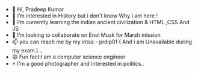 - 👋 Hi, Pradeep Kumar 
- 👀 I’m interested in History but i don't know Why I am here !
- 🌱 I’m currently learning  the indian ancient civilization  & HTML ,CSS And JS  
- 💞️ I’m looking to collaborate on Enol Musk for Marsh mission
- 📫 you can  reach me  by my intsa - prdip01 ( And i am Unavailable during my exam.)...
- 😄  Fun fact:I am a computer science engineer 
- ⚡  I'm a good photographer and interested in politics..

<!---
prdip01/prdip01 is a ✨ special ✨ repository because its `README.md` (this file) appears on your GitHub profile.
You can click the Preview link to take a look at your changes.
--->
